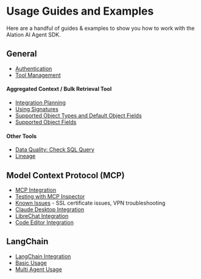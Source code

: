 # Usage Guides and Examples

Here are a handful of guides & examples to show you how to work with the Alation AI Agent SDK.

## General

- [Authentication](./authentication.md)
- [Tool Management](./tool_management.md)

#### Aggregated Context / Bulk Retrieval Tool
- [Integration Planning](./planning.md)
- <a href="https://developer.alation.com/dev/docs/customize-the-aggregated-context-api-calls-with-a-signature" target="blank"> Using Signatures </a>
- <a href="https://developer.alation.com/dev/docs/guide-to-aggregated-context-api-beta#supported-object-types-and-default-object-type-fields" target="blank">Supported Object Types and Default Object Fields</a>
- <a href="https://developer.alation.com/dev/docs/customize-the-aggregated-context-api-calls-with-a-signature#supported-object-fields" target="blank">Supported Object Fields</a>

<!-- #### Data Products Tools -->

#### Other Tools
- [Data Quality: Check SQL Query](./tools/data_quality_tool.md)
- [Lineage](./tools/lineage.md)

## Model Context Protocol (MCP)

- [MCP Integration](./mcp/)
- [Testing with MCP Inspector](./mcp/testing_with_mcp_inspector.md)
- [Known Issues](./mcp/known_issues.md) - SSL certificate issues, VPN troubleshooting
- [Claude Desktop Integration](./mcp/claude_desktop.md)
- [LibreChat Integration](./mcp/librechat.md)
- [Code Editor Integration](./mcp/code_editors.md)
## LangChain

- [LangChain Integration](../python/dist-langchain/)
- [Basic Usage](../python/dist-langchain/examples/basic_usage/)
- [Multi Agent Usage](../python/dist-langchain/examples/multi_agent_return_eligibility/)
